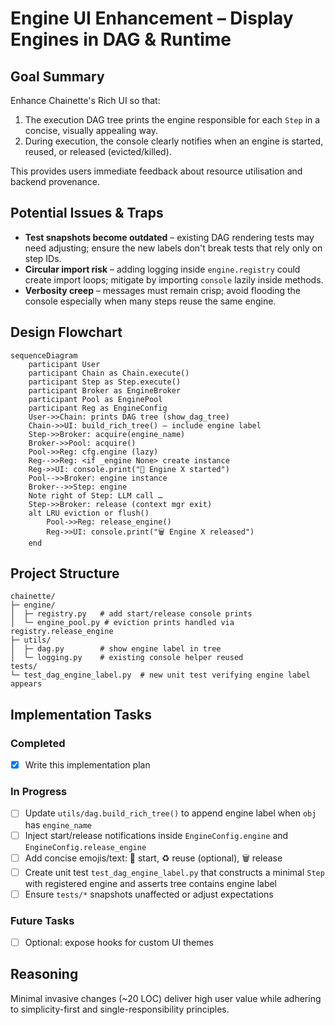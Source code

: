# Engine UI Enhancement – Display Engines in DAG & Runtime

## Goal Summary
Enhance Chainette's Rich UI so that:
1. The execution DAG tree prints the engine responsible for each `Step` in a concise, visually appealing way.
2. During execution, the console clearly notifies when an engine is started, reused, or released (evicted/killed).

This provides users immediate feedback about resource utilisation and backend provenance.

## Potential Issues & Traps
- **Test snapshots become outdated** – existing DAG rendering tests may need adjusting; ensure the new labels don't break tests that rely only on step IDs.
- **Circular import risk** – adding logging inside `engine.registry` could create import loops; mitigate by importing `console` lazily inside methods.
- **Verbosity creep** – messages must remain crisp; avoid flooding the console especially when many steps reuse the same engine.

## Design Flowchart
```mermaid
sequenceDiagram
    participant User
    participant Chain as Chain.execute()
    participant Step as Step.execute()
    participant Broker as EngineBroker
    participant Pool as EnginePool
    participant Reg as EngineConfig
    User->>Chain: prints DAG tree (show_dag_tree)
    Chain->>UI: build_rich_tree() – include engine label
    Step->>Broker: acquire(engine_name)
    Broker->>Pool: acquire()
    Pool->>Reg: cfg.engine (lazy)
    Reg-->>Reg: <if _engine None> create instance
    Reg->>UI: console.print("🚀 Engine X started")
    Pool-->>Broker: engine instance
    Broker-->>Step: engine
    Note right of Step: LLM call …
    Step->>Broker: release (context mgr exit)
    alt LRU eviction or flush()
        Pool->>Reg: release_engine()
        Reg->>UI: console.print("🗑️ Engine X released")
    end
```

## Project Structure
```
chainette/
├─ engine/
│  ├─ registry.py   # add start/release console prints
│  └─ engine_pool.py # eviction prints handled via registry.release_engine
├─ utils/
│  ├─ dag.py        # show engine label in tree
│  └─ logging.py    # existing console helper reused
tests/
└─ test_dag_engine_label.py  # new unit test verifying engine label appears
```

## Implementation Tasks

### Completed
- [x] Write this implementation plan

### In Progress
- [ ] Update `utils/dag.build_rich_tree()` to append engine label when `obj` has `engine_name`
- [ ] Inject start/release notifications inside `EngineConfig.engine` and `EngineConfig.release_engine`
- [ ] Add concise emojis/text: 🚀 start, ♻️ reuse (optional), 🗑️ release
- [ ] Create unit test `test_dag_engine_label.py` that constructs a minimal `Step` with registered engine and asserts tree contains engine label
- [ ] Ensure `tests/*` snapshots unaffected or adjust expectations

### Future Tasks
- [ ] Optional: expose hooks for custom UI themes

## Reasoning
Minimal invasive changes (~20 LOC) deliver high user value while adhering to simplicity-first and single-responsibility principles. 